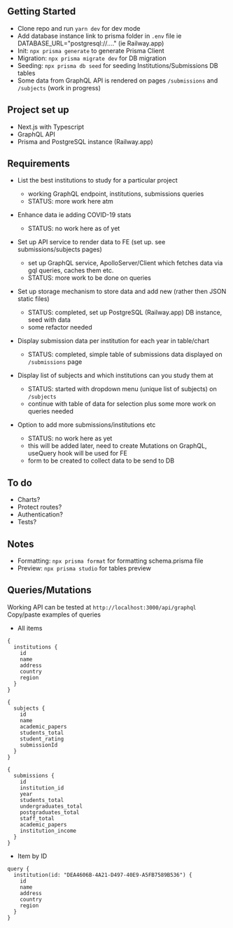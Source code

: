## Getting Started

- Clone repo and run `yarn dev` for dev mode
- Add database instance link to prisma folder in `.env` file ie DATABASE_URL="postgresql://...." (ie Railway.app)
- Init: `npx prisma generate` to generate Prisma Client
- Migration: `npx prisma migrate dev` for DB migration
- Seeding: `npx prisma db seed` for seeding Institutions/Submissions DB tables
- Some data from GraphQL API is rendered on pages `/submissions` and `/subjects` (work in progress)

## Project set up

- Next.js with Typescript
- GraphQL API
- Prisma and PostgreSQL instance (Railway.app)

## Requirements

- List the best institutions to study for a particular project

  - working GraphQL endpoint, institutions, submissions queries
  - STATUS: more work here atm

- Enhance data ie adding COVID-19 stats

  - STATUS: no work here as of yet

- Set up API service to render data to FE (set up. see submissions/subjects pages)

  - set up GraphQL service, ApolloServer/Client which fetches data via gql queries, caches them etc.
  - STATUS: more work to be done on queries

- Set up storage mechanism to store data and add new (rather then JSON static files)

  - STATUS: completed, set up PostgreSQL (Railway.app) DB instance, seed with data
  - some refactor needed

- Display submission data per institution for each year in table/chart

  - STATUS: completed, simple table of submissions data displayed on `/submissions` page

- Display list of subjects and which institutions can you study them at

  - STATUS: started with dropdown menu (unique list of subjects) on `/subjects`
  - continue with table of data for selection plus some more work on queries needed

- Option to add more submissions/institutions etc

  - STATUS: no work here as yet
  - this will be added later, need to create Mutations on GraphQL, useQuery hook will be used for FE
  - form to be created to collect data to be send to DB

## To do

- Charts?
- Protect routes?
- Authentication?
- Tests?

## Notes

- Formatting: `npx prisma format` for formatting schema.prisma file
- Preview: `npx prisma studio` for tables preview

## Queries/Mutations

Working API can be tested at `http://localhost:3000/api/graphql`
Copy/paste examples of queries

- All items

```
{
  institutions {
    id
    name
    address
    country
    region
  }
}
```

```
{
  subjects {
    id
    name
    academic_papers
    students_total
    student_rating
    submissionId
  }
}
```

```
{
  submissions {
    id
    institution_id
    year
    students_total
    undergraduates_total
    postgraduates_total
    staff_total
    academic_papers
    institution_income
  }
}
```

- Item by ID

```
query {
  institution(id: "DEA4606B-4A21-D497-40E9-A5FB7589B536") {
    id
    name
    address
    country
    region
  }
}
```
